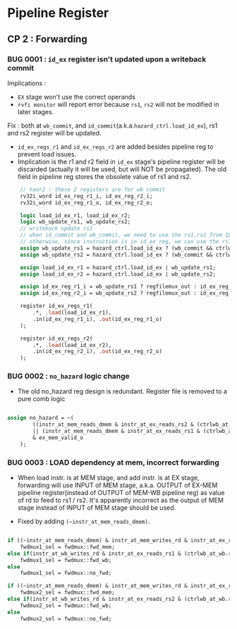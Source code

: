 # Pipeline Register
## CP 2 : Forwarding

### BUG 0001 : `id_ex` register isn't updated upon a writeback commit 

Implications :

* `EX` stage won't use the correct operands
* `rvfi monitor` will report error because `rs1`, `rs2` will not be modified in later stages. 

Fix : both at `wb_commit`, and `id_commit`(a.k.a.`hazard_ctrl.load_id_ex`), rs1 and rs2 register will be updated.

* `id_ex_regs_r1` and `id_ex_regs_r2` are added besides pipeline reg to prevent load issues.
* Implication is the r1 and r2 field in `id_ex` stage's pipeline register will be discarded (actually it will be used, but will NOT be propagated). The old field in pipeline reg stores the obsolete value of rs1 and rs2.

```sv
    // haor2 : these 2 registers are for wb commit
    rv32i_word id_ex_reg_r1_i, id_ex_reg_r2_i;
    rv32i_word id_ex_reg_r1_o, id_ex_reg_r2_o;

    logic load_id_ex_r1, load_id_ex_r2;
    logic wb_update_rs1, wb_update_rs2;
    // writeback update rs1
    // when id_commit and wb_commit, we need to use the rs1,rs2 from ID stage
    // otherwise, since instruction is in id_ex reg, we can use the rs1,rs2 from ctrl word for id_ex (ctrlwb_at_ex)
    assign wb_update_rs1 = hazard_ctrl.load_id_ex ? (wb_commit && ctrlwb.rd == rs1) : (wb_commit && ctrlwb.rd == ctrlwb_at_ex.rs1);
    assign wb_update_rs2 = hazard_ctrl.load_id_ex ? (wb_commit && ctrlwb.rd == rs2) : (wb_commit && ctrlwb.rd == ctrlwb_at_ex.rs2);

    assign load_id_ex_r1 = hazard_ctrl.load_id_ex | wb_update_rs1;
    assign load_id_ex_r2 = hazard_ctrl.load_id_ex | wb_update_rs2;

    assign id_ex_reg_r1_i = wb_update_rs1 ? regfilemux_out : id_ex_reg_i.r1;
    assign id_ex_reg_r2_i = wb_update_rs2 ? regfilemux_out : id_ex_reg_i.r2;

    register id_ex_regs_r1(
        .*, .load(load_id_ex_r1),
        .in(id_ex_reg_r1_i), .out(id_ex_reg_r1_o)
    );

    register id_ex_regs_r2(
        .*, .load(load_id_ex_r2),
        .in(id_ex_reg_r2_i), .out(id_ex_reg_r2_o)
    );

```

### BUG 0002 : `no_hazard` logic change

* The old no_hazard reg design is redundant. Register file is removed to a pure comb logic

```sv

assign no_hazard = ~(
        ((instr_at_mem_reads_dmem & instr_at_ex_reads_rs2 & (ctrlwb_at_mem.rd == ctrlwb_at_ex.rs2)) 
        || (instr_at_mem_reads_dmem & instr_at_ex_reads_rs1 & (ctrlwb_at_mem.rd == ctrlwb_at_ex.rs1))) 
        & ex_mem_valid_o
    );

```

### BUG 0003 : LOAD dependency at mem, incorrect forwarding

* When load instr. is at MEM stage, and add instr. is at EX stage, forwarding will use INPUT of MEM stage, a.k.a. OUTPUT of EX-MEM pipeline register(instead of OUTPUT of MEM-WB pipeline reg) as value of rd to feed to rs1 / rs2. It's apparently incorrect as the output of MEM stage instead of INPUT of MEM stage should be used.

* Fixed by adding `(~instr_at_mem_reads_dmem)`.

```sv

if ((~instr_at_mem_reads_dmem) & instr_at_mem_writes_rd & instr_at_ex_reads_rs1 & (ctrlwb_at_mem.rd == ctrlwb_at_ex.rs1))
    fwdmux1_sel = fwdmux::fwd_mem;
else if(instr_at_wb_writes_rd & instr_at_ex_reads_rs1 & (ctrlwb_at_wb.rd  == ctrlwb_at_ex.rs1))
    fwdmux1_sel = fwdmux::fwd_wb;
else
    fwdmux1_sel = fwdmux::no_fwd;

if ((~instr_at_mem_reads_dmem) & instr_at_mem_writes_rd & instr_at_ex_reads_rs2  & (ctrlwb_at_mem.rd == ctrlwb_at_ex.rs2))
    fwdmux2_sel = fwdmux::fwd_mem;
else if(instr_at_wb_writes_rd & instr_at_ex_reads_rs2 & (ctrlwb_at_wb.rd  == ctrlwb_at_ex.rs2))
    fwdmux2_sel = fwdmux::fwd_wb;
else
    fwdmux2_sel = fwdmux::no_fwd;

```